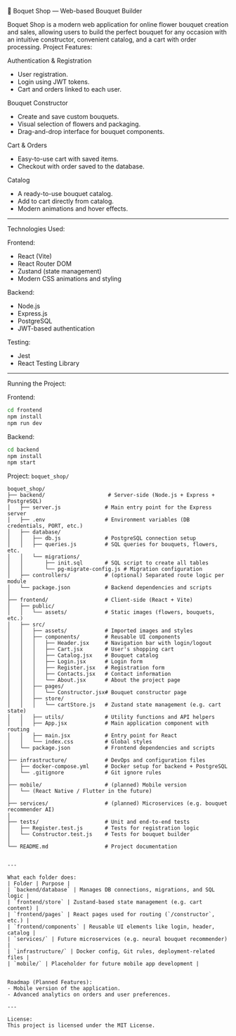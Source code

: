 🌸 Boquet Shop — Web-based Bouquet Builder

Boquet Shop is a modern web application for online flower bouquet creation and sales, allowing users to build the perfect bouquet for any occasion with an intuitive constructor, convenient catalog, and a cart with order processing.
Project Features:

Authentication & Registration
- User registration.
- Login using JWT tokens.
- Cart and orders linked to each user.

Bouquet Constructor
- Create and save custom bouquets.
- Visual selection of flowers and packaging.
- Drag-and-drop interface for bouquet components.

Cart & Orders
- Easy-to-use cart with saved items.
- Checkout with order saved to the database.

Catalog
- A ready-to-use bouquet catalog.
- Add to cart directly from catalog.
- Modern animations and hover effects.

---

Technologies Used:

Frontend:
- React (Vite)
- React Router DOM
- Zustand (state management)
- Modern CSS animations and styling

Backend:
- Node.js
- Express.js
- PostgreSQL
- JWT-based authentication

Testing:
- Jest
- React Testing Library

---

Running the Project:

Frontend:
```bash
cd frontend
npm install
npm run dev
```

Backend:
```bash
cd backend
npm install
npm start
```

Project: `boquet_shop/`
```
boquet_shop/
├── backend/                    # Server-side (Node.js + Express + PostgreSQL)
│   ├── server.js              # Main entry point for the Express server
│   ├── .env                   # Environment variables (DB credentials, PORT, etc.)
│   ├── database/
│   │   ├── db.js              # PostgreSQL connection setup
│   │   ├── queries.js         # SQL queries for bouquets, flowers, etc.
│   │   └── migrations/
│   │       ├── init.sql       # SQL script to create all tables
│   │       └── pg-migrate-config.js # Migration configuration
│   ├── controllers/           # (optional) Separated route logic per module
│   └── package.json           # Backend dependencies and scripts
│
├── frontend/                  # Client-side (React + Vite)
│   ├── public/
│   │   └── assets/            # Static images (flowers, bouquets, etc.)
│   ├── src/
│   │   ├── assets/            # Imported images and styles
│   │   ├── components/        # Reusable UI components
│   │   │   ├── Header.jsx     # Navigation bar with login/logout
│   │   │   ├── Cart.jsx       # User's shopping cart
│   │   │   ├── Catalog.jsx    # Bouquet catalog
│   │   │   ├── Login.jsx      # Login form
│   │   │   ├── Register.jsx   # Registration form
│   │   │   ├── Contacts.jsx   # Contact information
│   │   │   └── About.jsx      # About the project page
│   │   ├── pages/
│   │   │   └── Constructor.jsx# Bouquet constructor page
│   │   ├── store/
│   │   │   └── cartStore.js   # Zustand state management (e.g. cart state)
│   │   ├── utils/             # Utility functions and API helpers
│   │   ├── App.jsx            # Main application component with routing
│   │   ├── main.jsx           # Entry point for React
│   │   └── index.css          # Global styles
│   └── package.json           # Frontend dependencies and scripts
│
├── infrastructure/            # DevOps and configuration files
│   ├── docker-compose.yml     # Docker setup for backend + PostgreSQL
│   └── .gitignore             # Git ignore rules
│
├── mobile/                    # (planned) Mobile version
│   └── (React Native / Flutter in the future)
│
├── services/                  # (planned) Microservices (e.g. bouquet recommender AI)
│
├── tests/                     # Unit and end-to-end tests
│   ├── Register.test.js       # Tests for registration logic
│   └── Constructor.test.js    # Tests for bouquet builder
│
└── README.md                  # Project documentation


---

What each folder does:
| Folder | Purpose |
| `backend/database` | Manages DB connections, migrations, and SQL logic |
| `frontend/store` | Zustand-based state management (e.g. cart content) |
| `frontend/pages` | React pages used for routing (`/constructor`, etc.) |
| `frontend/components` | Reusable UI elements like login, header, catalog |
| `services/` | Future microservices (e.g. neural bouquet recommender) |
| `infrastructure/` | Docker config, Git rules, deployment-related files |
| `mobile/` | Placeholder for future mobile app development |


Roadmap (Planned Features):
- Mobile version of the application.
- Advanced analytics on orders and user preferences.

---

License:
This project is licensed under the MIT License.

